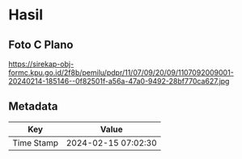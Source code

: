 # Hasil

## Foto C Plano

https://sirekap-obj-formc.kpu.go.id/2f8b/pemilu/pdpr/11/07/09/20/09/1107092009001-20240214-185146--0f82501f-a56a-47a0-9492-28bf770ca627.jpg


## Metadata

| Key        | Value               |
| ---------- | ------------------- |
| Time Stamp | 2024-02-15 07:02:30 |



